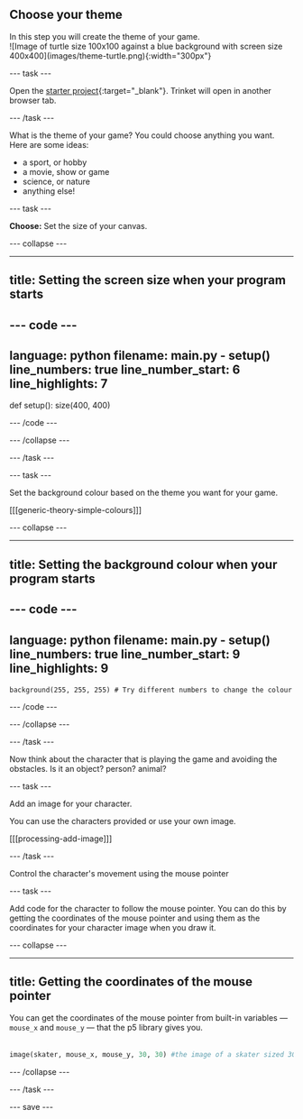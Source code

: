 ## Choose your theme

<div style="display: flex; flex-wrap: wrap">
<div style="flex-basis: 200px; flex-grow: 1; margin-right: 15px;">
In this step you will create the theme of your game.

</div>
<div>
![Image of turtle size 100x100 against a blue background with screen size 400x400](images/theme-turtle.png){:width="300px"}
</div>
</div>

--- task ---

Open the [starter project](https://trinket.io/python/cda05e5911){:target="_blank"}. Trinket will open in another browser tab.

--- /task ---

What is the theme of your game? You could choose anything you want. Here are some ideas:
- a sport, or hobby
- a movie, show or game
- science, or nature
- anything else!

--- task ---

**Choose:** Set the size of your canvas.

--- collapse ---

---
title: Setting the screen size when your program starts
---

--- code ---
---
language: python
filename: main.py - setup()
line_numbers: true
line_number_start: 6
line_highlights: 7
---
def setup():
    size(400, 400)

--- /code ---

--- /collapse ---

--- /task ---

--- task ---

Set the background colour based on the theme you want for your game. 

[[[generic-theory-simple-colours]]]

--- collapse ---

---
title: Setting the background colour when your program starts
---

--- code ---
---
language: python
filename: main.py - setup()
line_numbers: true
line_number_start: 9
line_highlights: 9
---
    background(255, 255, 255) # Try different numbers to change the colour 

--- /code ---

--- /collapse ---

--- /task ---

Now think about the character that is playing the game and avoiding the obstacles. Is it an object? person? animal?

--- task ---

Add an image for your character.

You can use the characters provided or use your own image.

[[[processing-add-image]]]

--- /task ---

Control the character's movement using the mouse pointer

--- task ---

Add code for the character to follow the mouse pointer. You can do this by getting the coordinates of the mouse pointer and using them as the coordinates for your character image when you draw it.

--- collapse ---

---
title: Getting the coordinates of the mouse pointer
---

You can get the coordinates of the mouse pointer from built-in variables —`mouse_x` and `mouse_y` — that the p5 library gives you. 

```python

image(skater, mouse_x, mouse_y, 30, 30) #the image of a skater sized 30x30 will go to the mouse pointer coordinates

```

--- /collapse ---

--- /task ---

--- save ---